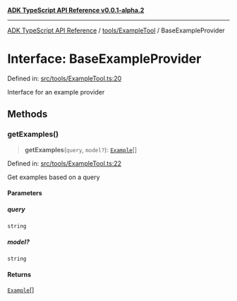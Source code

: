 [**ADK TypeScript API Reference v0.0.1-alpha.2**](../../../README.md)

***

[ADK TypeScript API Reference](../../../modules.md) / [tools/ExampleTool](../README.md) / BaseExampleProvider

# Interface: BaseExampleProvider

Defined in: [src/tools/ExampleTool.ts:20](https://github.com/njraladdin/adk-typescript/blob/main/src/tools/ExampleTool.ts#L20)

Interface for an example provider

## Methods

### getExamples()

> **getExamples**(`query`, `model?`): [`Example`](Example.md)[]

Defined in: [src/tools/ExampleTool.ts:22](https://github.com/njraladdin/adk-typescript/blob/main/src/tools/ExampleTool.ts#L22)

Get examples based on a query

#### Parameters

##### query

`string`

##### model?

`string`

#### Returns

[`Example`](Example.md)[]
